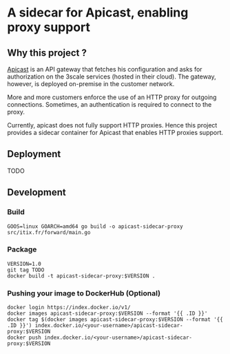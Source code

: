 # A sidecar for Apicast, enabling proxy support

## Why this project ?

[Apicast](https://github.com/3scale/apicast) is an API gateway that fetches his
configuration and asks for authorization on the 3scale services (hosted in their
cloud). The gateway, however, is deployed on-premise in the customer network.

More and more customers enforce the use of an HTTP proxy for outgoing connections.
Sometimes, an authentication is required to connect to the proxy.

Currently, apicast does not fully support HTTP proxies. Hence this project provides
a sidecar container for Apicast that enables HTTP proxies support.

## Deployment

TODO

## Development

### Build
```
GOOS=linux GOARCH=amd64 go build -o apicast-sidecar-proxy src/itix.fr/forward/main.go
```

### Package

```
VERSION=1.0
git tag TODO
docker build -t apicast-sidecar-proxy:$VERSION .
```

### Pushing your image to DockerHub (Optional)

```
docker login https://index.docker.io/v1/
docker images apicast-sidecar-proxy:$VERSION --format '{{ .ID }}'
docker tag $(docker images apicast-sidecar-proxy:$VERSION --format '{{ .ID }}') index.docker.io/<your-username>/apicast-sidecar-proxy:$VERSION
docker push index.docker.io/<your-username>/apicast-sidecar-proxy:$VERSION
```
